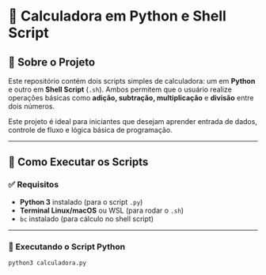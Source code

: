 # 🧮 Calculadora em Python e Shell Script

## 📜 Sobre o Projeto

Este repositório contém dois scripts simples de calculadora: um em **Python** e outro em **Shell Script** (`.sh`). Ambos permitem que o usuário realize operações básicas como **adição, subtração, multiplicação** e **divisão** entre dois números.

Este projeto é ideal para iniciantes que desejam aprender entrada de dados, controle de fluxo e lógica básica de programação.

---

## 🚀 Como Executar os Scripts

### ✅ Requisitos
- **Python 3** instalado (para o script `.py`)
- **Terminal Linux/macOS** ou WSL (para rodar o `.sh`)
- `bc` instalado (para cálculo no shell script)

---

### 🐍 Executando o Script Python

```bash
python3 calculadora.py
